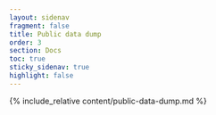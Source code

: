 ```yaml
---
layout: sidenav
fragment: false
title: Public data dump
order: 3
section: Docs
toc: true
sticky_sidenav: true
highlight: false
---
```


{% include_relative content/public-data-dump.md %}
